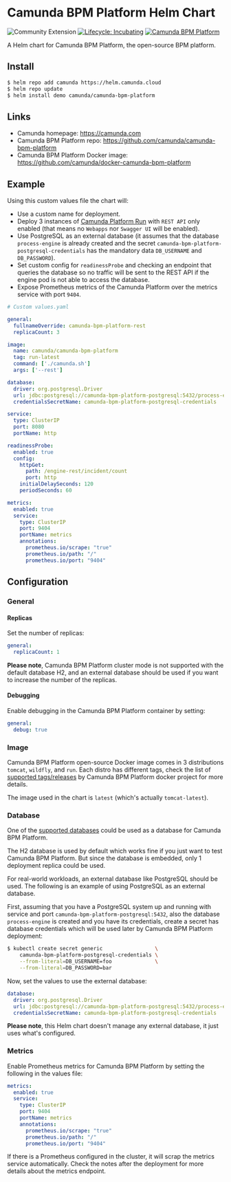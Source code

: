 # Camunda BPM Platform Helm Chart
![Community Extension](https://img.shields.io/badge/Community%20Extension-An%20open%20source%20community%20maintained%20project-FF4700) [![Lifecycle: Incubating](https://img.shields.io/badge/Lifecycle-Incubating-blue)](https://github.com/Camunda-Community-Hub/community/blob/main/extension-lifecycle.md#incubating-) [![Camunda BPM Platform](https://img.shields.io/badge/dynamic/yaml?label=Camunda%20BPM%20Platform&prefix=v&query=version&url=https%3A%2F%2Fraw.githubusercontent.com%2Fcamunda-community-hub%2Fcamunda-helm%2Fmain%2Fcharts%2Fcamunda-bpm-platform%2FChart.yaml?style=plastic&logo=helm)](https://artifacthub.io/packages/helm/camunda/camunda-bpm-platform)

A Helm chart for Camunda BPM Platform, the open-source BPM platform.

## Install

```sh
$ helm repo add camunda https://helm.camunda.cloud
$ helm repo update
$ helm install demo camunda/camunda-bpm-platform
```

## Links

* Camunda homepage: https://camunda.com
* Camunda BPM Platform repo: https://github.com/camunda/camunda-bpm-platform
* Camunda BPM Platform Docker image: https://github.com/camunda/docker-camunda-bpm-platform

## Example

Using this custom values file the chart will:
* Use a custom name for deployment.
* Deploy 3 instances of [Camunda Platform Run](https://docs.camunda.org/manual/latest/user-guide/camunda-bpm-run/)
  with `REST API` only enabled (that means no `Webapps` nor `Swagger UI` will be enabled).
* Use PostgreSQL as an external database (it assumes that the database `process-engine` is already created
  and the secret `camunda-bpm-platform-postgresql-credentials` has the mandatory data `DB_USERNAME` and `DB_PASSWORD`).
* Set custom config for `readinessProbe` and checking an endpoint that queries the database
  so no traffic will be sent to the REST API if the engine pod is not able to access the database.
* Expose Prometheus metrics of the Camunda Platform over the metrics service with port `9404`.

```yaml
# Custom values.yaml

general:
  fullnameOverride: camunda-bpm-platform-rest
  replicaCount: 3

image:
  name: camunda/camunda-bpm-platform
  tag: run-latest
  command: ['./camunda.sh']
  args: ['--rest']

database:
  driver: org.postgresql.Driver
  url: jdbc:postgresql://camunda-bpm-platform-postgresql:5432/process-engine
  credentialsSecretName: camunda-bpm-platform-postgresql-credentials

service:
  type: ClusterIP
  port: 8080
  portName: http

readinessProbe:
  enabled: true
  config:
    httpGet:
      path: /engine-rest/incident/count
      port: http
    initialDelaySeconds: 120
    periodSeconds: 60

metrics:
  enabled: true
  service:
    type: ClusterIP
    port: 9404
    portName: metrics
    annotations:
      prometheus.io/scrape: "true"
      prometheus.io/path: "/"
      prometheus.io/port: "9404"
```

## Configuration

### General

#### Replicas
Set the number of replicas:
```yaml
general:
  replicaCount: 1
```
**Please note**, Camunda BPM Platform cluster mode is not supported with the default database H2,
and an external database should be used if you want to increase the number of the replicas.

#### Debugging
Enable debugging in the Camunda BPM Platform container by setting:
```yaml
general:
  debug: true
```

### Image

Camunda BPM Platform open-source Docker image comes in 3 distributions `tomcat`, `wildfly`, and `run`.
Each distro has different tags, check the list of
[supported tags/releases](https://github.com/camunda/docker-camunda-bpm-platform#supported-tagsreleases)
by Camunda BPM Platform docker project for more details.

The image used in the chart is `latest` (which's actually `tomcat-latest`).

### Database

One of the [supported databases](https://docs.camunda.org/manual/latest/introduction/supported-environments/#databases)
could be used as a database for Camunda BPM Platform.

The H2 database is used by default which works fine if you just want to test Camunda BPM Platform.
But since the database is embedded, only 1 deployment replica could be used.

For real-world workloads, an external database like PostgreSQL should be used.
The following is an example of using PostgreSQL as an external database.

First, assuming that you have a PostgreSQL system up and running with service and port
`camunda-bpm-platform-postgresql:5432`, also the database `process-engine` is created and you have its credentials,
create a secret has database credentials which will be used later by Camunda BPM Platform deployment:

```sh
$ kubectl create secret generic                 \
    camunda-bpm-platform-postgresql-credentials \
    --from-literal=DB_USERNAME=foo              \
    --from-literal=DB_PASSWORD=bar
```

Now, set the values to use the external database:

```yaml
database:
  driver: org.postgresql.Driver
  url: jdbc:postgresql://camunda-bpm-platform-postgresql:5432/process-engine
  credentialsSecretName: camunda-bpm-platform-postgresql-credentials
```

**Please note**, this Helm chart doesn't manage any external database, it just uses what's configured.

### Metrics

Enable Prometheus metrics for Camunda BPM Platform by setting the following in the values file:

```yaml
metrics:
  enabled: true
  service:
    type: ClusterIP
    port: 9404
    portName: metrics
    annotations:
      prometheus.io/scrape: "true"
      prometheus.io/path: "/"
      prometheus.io/port: "9404"
```

If there is a Prometheus configured in the cluster, it will scrap the metrics service automatically.
Check the notes after the deployment for more details about the metrics endpoint.
